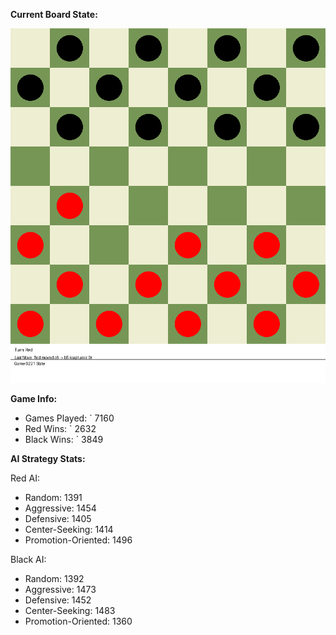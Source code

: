 
**Current Board State:**  
<!-- START_GIF -->
![Checkers Game](./checkers_game.gif)
<!-- END_GIF -->

**Game Info:**  
- Games Played: `<!-- GAMES_PLAYED --> 7160
- Red Wins: `<!-- RED_WINS --> 2632
- Black Wins: `<!-- BLACK_WINS --> 3849

<!-- AI_STATS -->
**AI Strategy Stats:**

Red AI:
- Random: 1391
- Aggressive: 1454
- Defensive: 1405
- Center-Seeking: 1414
- Promotion-Oriented: 1496

Black AI:
- Random: 1392
- Aggressive: 1473
- Defensive: 1452
- Center-Seeking: 1483
- Promotion-Oriented: 1360
